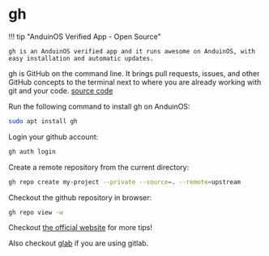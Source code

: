 # gh

!!! tip "AnduinOS Verified App - Open Source"

    gh is an AnduinOS verified app and it runs awesome on AnduinOS, with easy installation and automatic updates.

gh is GitHub on the command line. It brings pull requests, issues, and other GitHub concepts to the terminal next to where you are already working with git and your code. [source code](https://github.com/cli/cli)

Run the following command to install gh on AnduinOS:

```bash
sudo apt install gh
```

Login your github account:

```bash
gh auth login
```

Create a remote repository from the current directory:

```bash
gh repo create my-project --private --source=. --remote=upstream
```

Checkout the github repository in browser:

```bash
gh repo view -w
```

Checkout [the official website](https://cli.github.com/) for more tips!

Also checkout [glab](../glab/glab.md) if you are using gitlab.
